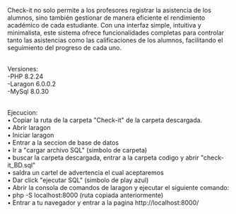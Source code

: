 Check-it no solo permite a los profesores registrar la asistencia de los alumnos, sino también gestionar de manera eficiente el rendimiento académico de cada estudiante. Con una interfaz simple, intuitiva y minimalista, este sistema ofrece funcionalidades completas para controlar tanto las asistencias como las calificaciones de los alumnos, facilitando el seguimiento del progreso de cada uno. <br> <br>

Versiones: <br>
-PHP 8.2.24 <br>
-Laragon 6.0.0.2 <br>
-MySql 8.0.30 <br> <br>

Ejecucion: <br>
• Copiar la ruta de la carpeta "Check-it" de la carpeta descargada. <br> 
• Abrir laragon <br>
• Iniciar laragon<br>
• Entrar a la seccion de base de datos <br>
• Ir a "cargar archivo SQL" (simbolo de carpeta) <br>
• buscar la carpeta descargada, entrar a la carpeta codigo y abrir "check-it_BD.sql" <br>
• saldra un cartel de advertencia el cual aceptaremos <br>
• Dar click "ejecutar SQL" (simbolo de play azul) <br>
• Abrir la consola de comandos de laragon y ejecutar el siguiente comando: <br>
• php -S localhost:8000 (ruta copiada anteriormente) <br>
• Entrar a tu navegador y entrar a la pagina http://localhost:8000/ <br>




